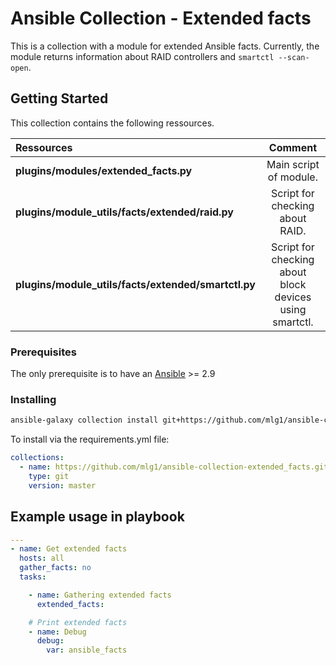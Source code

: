 # Ansible Collection - Extended facts

This is a collection with a module for extended Ansible facts. Currently, the module returns information about RAID controllers and `smartctl --scan-open`.

## Getting Started

This collection contains the following ressources.

| Ressources                                          | Comment                                                   |
| :-------------------------------------------------- | :-------------------------------------------------------: |
| **plugins/modules/extended_facts.py**               | Main script of module.                                    |
| **plugins/module_utils/facts/extended/raid.py**     | Script for checking about RAID.                           |
| **plugins/module_utils/facts/extended/smartctl.py** | Script for checking about block devices using smartctl.   |                                                            |

### Prerequisites

The only prerequisite is to have an [Ansible](https://docs.ansible.com/ansible/latest/installation_guide/index.html) >= 2.9

### Installing

```sh
ansible-galaxy collection install git+https://github.com/mlg1/ansible-collection-extended_facts.git,master
```

To install via the requirements.yml file:
```yaml
collections:
  - name: https://github.com/mlg1/ansible-collection-extended_facts.git
    type: git
    version: master
```

## Example usage in playbook

```yaml
---
- name: Get extended facts
  hosts: all
  gather_facts: no
  tasks:

    - name: Gathering extended facts
      extended_facts:

    # Print extended facts
    - name: Debug
      debug:
        var: ansible_facts
```
